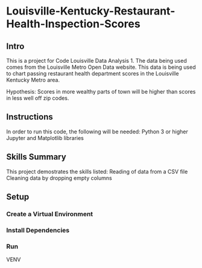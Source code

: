 # Louisville-Kentucky-Restaurant-Health-Inspection-Scores
## Intro
This is a project for Code Louisville Data Analysis 1. The data being used comes from the Louisville Metro Open Data website. This data is being used to chart passing restaurant health department scores in the Louisville Kentucky Metro area.

Hypothesis: Scores in more wealthy parts of town will be higher than scores in less well off zip codes.
## Instructions
In order to run this code, the following will be needed:
    Python 3 or higher
    Jupyter and Matplotlib libraries
## Skills Summary
This project demostrates the skills listed:
    Reading of data from a CSV file
    Cleaning data by dropping empty columns
    

## Setup
### Create a Virtual Environment


### Install Dependencies


### Run
VENV
